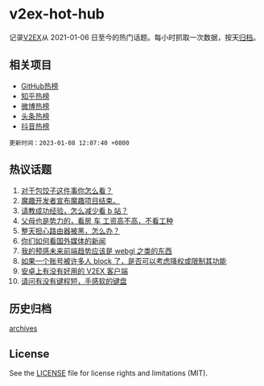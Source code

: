 # v2ex-hot-hub

 记录[V2EX](https://www.v2ex.com/)从 2021-01-06 日至今的热门话题。每小时抓取一次数据，按天[归档](archives)。
 
 ## 相关项目

- [GitHub热榜](https://github.com/snaildev/github-hot-hub)
- [知乎热榜](https://github.com/snaildev/zhihu-hot-hub)
- [微博热榜](https://github.com/snaildev/weibo-hot-hub)
- [头条热榜](https://github.com/snaildev/toutiao-hot-hub)
- [抖音热榜](https://github.com/snaildev/douyin-hot-hub)


 `更新时间：2023-01-08 12:07:40 +0800`

## 热议话题

1. [对于包饺子这件事你怎么看？](https://www.v2ex.com/t/907248)
1. [魔趣开发者宣布魔趣项目结束。](https://www.v2ex.com/t/907231)
1. [请教成功经验，怎么减少看 b 站？](https://www.v2ex.com/t/907263)
1. [父母也是势力的，看房 车 工资高不高，不看工种](https://www.v2ex.com/t/907204)
1. [整天担心路由器被黑，怎么办？](https://www.v2ex.com/t/907250)
1. [你们如何看国外媒体的新闻](https://www.v2ex.com/t/907227)
1. [我的预感未来前端趋势应该是 webgl 之类的东西](https://www.v2ex.com/t/907217)
1. [如果一个账号被许多人 block 了，是否可以考虑降权或限制其功能](https://www.v2ex.com/t/907182)
1. [安卓上有没有好用的 V2EX 客户端](https://www.v2ex.com/t/907196)
1. [请问有没有键程短，手感软的键盘](https://www.v2ex.com/t/907229)

## 历史归档

[archives](archives)

## License

See the [LICENSE](LICENSE) file for license rights and limitations (MIT).
